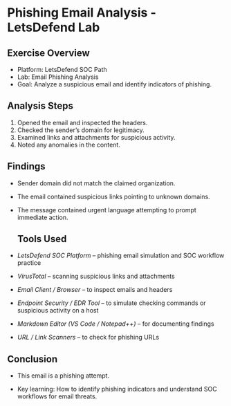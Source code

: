 # Phishing Email Analysis - LetsDefend Lab

## Exercise Overview
- Platform: LetsDefend SOC Path
- Lab: Email Phishing Analysis
- Goal: Analyze a suspicious email and identify indicators of phishing.

## Analysis Steps
1. Opened the email and inspected the headers.
2. Checked the sender’s domain for legitimacy.
3. Examined links and attachments for suspicious activity.
4. Noted any anomalies in the content.

## Findings
- Sender domain did not match the claimed organization.
- The email contained suspicious links pointing to unknown domains.
- The message contained urgent language attempting to prompt immediate action.

  ## Tools Used
- *LetsDefend SOC Platform* – phishing email simulation and SOC workflow practice  
- *VirusTotal* – scanning suspicious links and attachments  
- *Email Client / Browser* – to inspect emails and headers  
- *Endpoint Security / EDR Tool* – to simulate checking commands or suspicious activity on a host  
- *Markdown Editor (VS Code / Notepad++)* – for documenting findings  
- *URL / Link Scanners* – to check for phishing URLs

## Conclusion
- This email is a phishing attempt.

- Key learning: How to identify phishing indicators and understand SOC workflows for email threats.

